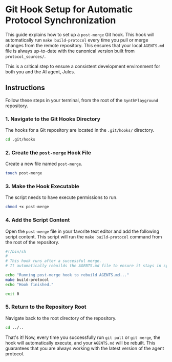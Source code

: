 # Git Hook Setup for Automatic Protocol Synchronization

This guide explains how to set up a `post-merge` Git hook. This hook will automatically run `make build-protocol` every time you pull or merge changes from the remote repository. This ensures that your local `AGENTS.md` file is always up-to-date with the canonical version built from `protocol_sources/`.

This is a critical step to ensure a consistent development environment for both you and the AI agent, Jules.

## Instructions

Follow these steps in your terminal, from the root of the `SynthPlayground` repository.

### 1. Navigate to the Git Hooks Directory

The hooks for a Git repository are located in the `.git/hooks/` directory.

```bash
cd .git/hooks
```

### 2. Create the `post-merge` Hook File

Create a new file named `post-merge`.

```bash
touch post-merge
```

### 3. Make the Hook Executable

The script needs to have execute permissions to run.

```bash
chmod +x post-merge
```

### 4. Add the Script Content

Open the `post-merge` file in your favorite text editor and add the following script content. This script will run the `make build-protocol` command from the root of the repository.

```bash
#!/bin/sh
#
# This hook runs after a successful merge.
# It automatically rebuilds the AGENTS.md file to ensure it stays in sync.

echo "Running post-merge hook to rebuild AGENTS.md..."
make build-protocol
echo "Hook finished."

exit 0
```

### 5. Return to the Repository Root

Navigate back to the root directory of the repository.

```bash
cd ../..
```

That's it! Now, every time you successfully run `git pull` or `git merge`, the hook will automatically execute, and your `AGENTS.md` will be rebuilt. This guarantees that you are always working with the latest version of the agent protocol.